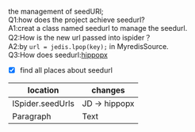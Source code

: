 the management of seedURl;  
Q1:how does the project achieve seedurl?  
A1:creat a class named seedurl to manage the seedurl.  
Q2:How is the new url passed into ispider？  
A2:by ```url = jedis.lpop(key);``` in MyredisSource.  
Q3:How does
seedurl:[hippopx](https://www.hippopx.com/)
- [x] find all places about seedurl

| location     | changes |
| ----------- | ----------- |
| ISpider.seedUrls  | JD $\rightarrow$ hippopx       |
| Paragraph   | Text        |
